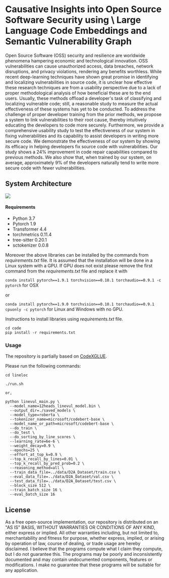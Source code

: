 

# Causative Insights into Open Source Software Security using \\ Large Language Code Embeddings and Semantic Vulnerability Graph

Open Source Software (OSS) security and resilience are worldwide phenomena hampering economic and technological innovation. OSS vulnerabilities can cause unauthorized access, data breaches, network disruptions, and privacy violations, rendering any benefits worthless. While recent deep-learning techniques have shown great promise in identifying and localizing vulnerabilities in source code, it is unclear how effective these research techniques are from a usability perspective due to a lack of proper methodological analysis of how beneficial these are to the end users. Usually, these methods offload a developer's task of classifying and localizing vulnerable code; still, a reasonable study to measure the actual effectiveness of these systems has yet to be conducted. To address the challenge of proper developer training from the prior methods, we propose a system to link vulnerabilities to their root cause, thereby intuitively educating the developers to code more securely. Furthermore, we provide a comprehensive usability study to test the effectiveness of our system in fixing vulnerabilities and its capability to assist developers in writing more secure code. We demonstrate the effectiveness of our system by showing its efficacy in helping developers fix source code with vulnerabilities. Our study shows a 24\% improvement in code repair capabilities compared to previous methods. We also show that, when trained by our system, on average, approximately 9\% of the developers naturally tend to write more secure code with fewer vulnerabilities. 

## System Architecture

![](https://github.com/pial08/SemVulDet/blob/main/figures/t5-gcn.png)

#### Requirements
- Python 	3.7
- Pytorch 	1.9 
- Transformer 	4.4
- torchmetrics 0.11.4
- tree-sitter 0.20.1
- sctokenizer 0.0.8

Moreover the above libraries can be installed by the commands from *requirements.txt* file. It is assumed that the installation will be done in a Linux system with a GPU. If GPU does not exist please remove the first command from the *requirements.txt*  file and replace it with 

`conda install pytorch==1.9.1 torchvision==0.10.1 torchaudio==0.9.1 -c pytorch` for OSX

or 


`conda install pytorch==1.9.0 torchvision==0.10.1 torchaudio==0.9.1 cpuonly -c pytorch` for Linux and Windows with no GPU.

Instructions to install libraries using *requirements.txt* file.

```shell
cd code 
pip install -r requirements.txt
```


### Usage
The repository is partially based on [CodeXGLUE](https://github.com/microsoft/CodeXGLUE/tree/main/Code-Code/Defect-detection).





Please run the following commands:

```shell
cd lineloc

./run.sh

or,

python linevul_main.py \
  --model_name=12heads_linevul_model.bin \
  --output_dir=./saved_models \
  --model_type=roberta \
  --tokenizer_name=microsoft/codebert-base \
  --model_name_or_path=microsoft/codebert-base \
  --do_train \
  --do_test \
  --do_sorting_by_line_scores \
  --learning_rate=6e-6 \
  --weight_decay=0.9 \
  --epochs=25 \
  --effort_at_top_k=0.9 \
  --top_k_recall_by_lines=0.01 \
  --top_k_recall_by_pred_prob=0.2 \
  --reasoning_method=all \
  --train_data_file=../data/D2A_Dataset/train.csv \
  --eval_data_file=../data/D2A_Dataset/val.csv \
  --test_data_file=../data/D2A_Dataset/test.csv \
  --block_size 512 \
  --train_batch_size 16 \
  --eval_batch_size 16 

```





## License
As a free open-source implementation, our repository is distributed on an "AS IS" BASIS, WITHOUT WARRANTIES OR CONDITIONS OF ANY KIND, either express or implied. All other warranties including, but not limited to, merchantability and fitness for purpose, whether express, implied, or arising by operation of law, course of dealing, or trade usage are hereby disclaimed. I believe that the programs compute what I claim they compute, but I do not guarantee this. The programs may be poorly and inconsistently documented and may contain undocumented components, features or modifications. I make no guarantee that these programs will be suitable for any application.
